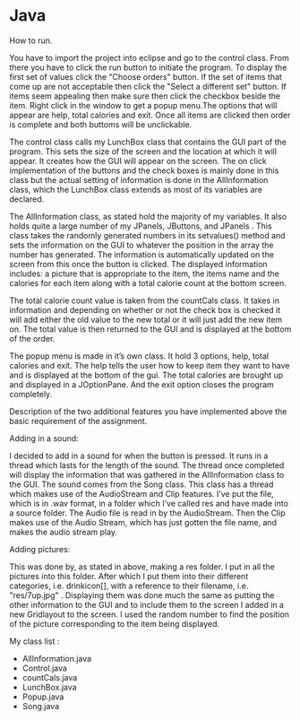 Java
====

How to run.

You have to import the project into eclipse and go to the control class. From there you have to click the run button to initiate the program. To display the first set of values click the "Choose orders" button. If the set of items that come up are not acceptable then click the "Select a different set" button. If items seem appealing then make sure then click the checkbox beside the item. Right click in the window to get a popup menu.The options that will appear are help, total calories and exit. Once all items are clicked then order is complete and both buttoms will be unclickable.

The control class calls my LunchBox class that contains the GUI part of the program. This sets the size of the screen and the location at which it will appear. It creates how the GUI will appear on the screen. The on click implementation of the buttons and the check boxes is mainly done in this class but the actual setting of information is done in the AllInformation class, which the LunchBox class extends as most of its variables are declared.

The AllInformation class, as stated hold the majority of my variables. It also holds quite a large number of my JPanels, JButtons, and JPanels . This class takes the randomly generated numbers in its setvalues() method and sets the information on the GUI to whatever the position in the array the number has generated. The information is automatically updated on the screen from this once the button is clicked. The displayed information includes: a picture that is appropriate to the item, the items name and the calories for each item along with a total calorie count at the bottom screen.

The total calorie count value is taken from the countCals class. It takes in information and depending on whether or not the check box is checked it will add either the old value to the new total or it will just add the new item on. The total value is then returned to the GUI and is displayed at the bottom of the order.

The popup menu is made in it’s own class. It hold 3 options, help, total calories and exit. The help tells the user how to keep item they want to have and is displayed at the bottom of the gui. The total calories are brought up and displayed in a JOptionPane. And the exit option closes the program completely.

Description of the two additional features you have implemented above the basic requirement of the assignment.

Adding in a sound:

I decided to add in a sound for when the button is pressed. It runs in a thread which lasts for the length of the sound. The thread once completed will display the information that was gathered in the AllInformation class to the GUI. The sound comes from the Song class. This class has a thread which makes use of the AudioStream and Clip features. I’ve put the file, which is in .wav format, in a folder which I’ve called res and have made into a source folder. The Audio file is read in by the AudioStream. Then the Clip makes use of the Audio Stream, which has just gotten the file name, and makes the audio stream play. 

Adding pictures:

This was done by, as stated in above, making a res folder. I put in all the pictures into this folder. After which I put them into their different categories, i.e. drinkicon[], with a reference to their filename, i.e. "res/7up.jpg" . Displaying them was done much the same as putting the other information to the GUI and to include them to the screen I added in a new Gridlayout to the screen. I used the random number to find the position of the picture corresponding to the item being displayed.

My class list :

* AllInformation.java
* Control.java
* countCals.java
* LunchBox.java
* Popup.java
* Song.java

